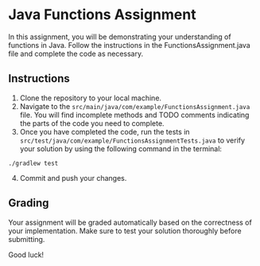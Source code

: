 # Java Functions Assignment

In this assignment, you will be demonstrating your understanding of functions in Java. Follow the instructions in the FunctionsAssignment.java file and complete the code as necessary.

## Instructions

1. Clone the repository to your local machine.
2. Navigate to the `src/main/java/com/example/FunctionsAssignment.java` file. You will find incomplete methods and TODO comments indicating the parts of the code you need to complete.
3. Once you have completed the code, run the tests in `src/test/java/com/example/FunctionsAssignmentTests.java` to verify your solution by using the following command in the terminal:

```./gradlew test```

4. Commit and push your changes.

## Grading

Your assignment will be graded automatically based on the correctness of your implementation. Make sure to test your solution thoroughly before submitting.

Good luck!
